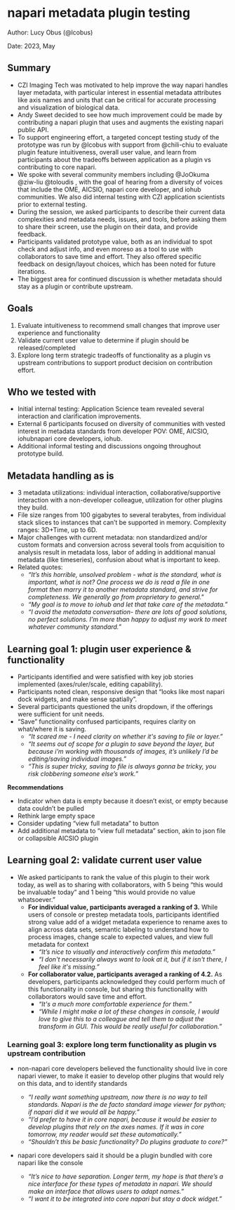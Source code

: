 # napari metadata plugin testing

Author: Lucy Obus (@lcobus)

Date: 2023, May


## Summary

- CZI Imaging Tech was motivated to help improve the way napari handles layer metadata, with particular interest in essential metadata attributes like axis names and units that can be critical for accurate processing and visualization of biological data.
- Andy Sweet decided to see how much improvement could be made by contributing a napari plugin that uses and augments the existing napari public API.
- To support engineering effort, a targeted concept testing study of the prototype was run by @lcobus with support from @chili-chiu to evaluate plugin feature intuitiveness, overall user value, and learn from participants about the tradeoffs between application as a plugin vs contributing to core napari.
- We spoke with several community members including @JoOkuma @ziw-liu @toloudis , with the goal of hearing from a diversity of voices that include the OME, AICSIO, napari core developer, and iohub communities. We also did internal testing with CZI application scientists prior to external testing.
- During the session, we asked participants to describe their current data complexities and metadata needs, issues, and tools, before asking them to share their screen, use the plugin on their data, and provide feedback.
- Participants validated prototype value, both as an individual to spot check and adjust info, and even moreso as a tool to use with collaborators to save time and effort. They also offered specific feedback on design/layout choices, which has been noted for future iterations.
- The biggest area for continued discussion is whether metadata should stay as a plugin or contribute upstream.


## Goals

1. Evaluate intuitiveness to recommend small changes that improve user experience and functionality
2. Validate current user value to determine if plugin should be released/completed
3. Explore long term strategic tradeoffs of functionality as a plugin vs upstream contributions to support product decision on contribution effort.


## Who we tested with

- Initial internal testing: Application Science team revealed several interaction and clarification improvements.
- External 6 participants focused on diversity of communities with vested interest in metadata standards from developer POV: OME, AICSIO, iohubnapari core developers, iohub.
- Additional informal testing and discussions ongoing throughout prototype build.


## Metadata handling as is

- 3 metadata utilizations: individual interaction, collaborative/supportive interaction with a non-developer colleague, utilization for other plugins they build.
- File size ranges from 100 gigabytes to several terabytes, from individual stack slices to instances that can’t be supported in memory. Complexity ranges: 3D+Time, up to 6D.
- Major challenges with current metadata: non standardized and/or custom formats and conversion across several tools from acquisition to analysis result in metadata loss, labor of adding in additional manual metadata (like timeseries), confusion about what is important to keep.
- Related quotes:
    * *“It’s this horrible, unsolved problem - what is the standard, what is important, what is not? One process we do is read a file in one format then marry it to another metadata standard, and strive for completeness. We generally go from proprietary to general."*
    * *“My goal is to move to iohub and let that take care of the metadata.”*
    * *“I avoid the metadata conversation- there are lots of good solutions, no perfect solutions. I’m more than happy to adjust my work to meet whatever community standard.”*


## Learning goal 1: plugin user experience & functionality

- Participants identified and were satisfied with key job stories implemented (axes/ruler/scale, editing capability).
- Participants noted clean, responsive design that “looks like most napari dock widgets, and make sense spatially”.
- Several participants questioned the units dropdown, if the offerings were sufficient for unit needs.
- “Save” functionality confused participants, requires clarity on what/where it is saving.
    - *“It scared me - I need clarity on whether it's saving to file or layer.”*
    - *“It seems out of scope for a plugin to save beyond the layer, but because i’m working with thousands of images, it’s unlikely I’d be editing/saving individual images.”*
    - *“This is super tricky, saving to file is always gonna be tricky, you risk clobbering someone else’s work.”*

**Recommendations**

- Indicator when data is empty because it doesn’t exist, or empty because data couldn’t be pulled
- Rethink large empty space
- Consider updating “view full metadata” to button
- Add additional metadata to “view full metadata” section, akin to json file or collapsible AICSIO plugin


## Learning goal 2: validate current user value

- We asked participants to rank the value of this plugin to their work today, as well as to sharing with collaborators, with 5 being “this would be invaluable today” and 1 being “this would provide no value whatsoever.”
    - **For individual value, participants averaged a ranking of 3.** While users of console or prestep metadata tools, participants identified strong value add of a widget metadata experience to rename axes to align across data sets, semantic labeling to understand how to process images, change scale to expected values, and view full metadata for context
        - *“It’s nice to visually and interactively confirm this metadata.”*
        - *“I don't necessarily always want to look at it, but if it isn't there, I feel like it's missing.”*
    - **For collaborator value, participants averaged a ranking of 4.2.** As developers, participants acknowledged they could perform much of this functionality in console, but sharing this functionality with collaborators would save time and effort.
        - *“It's a much more comfortable experience for them.”*
        - *“While I might make a lot of these changes in console, I would love to give this to a colleague and tell them to adjust the transform in GUI. This would be really useful for collaboration.”*


### Learning goal 3: explore long term functionality as plugin vs upstream contribution

- non-napari core developers believed the functionality should live in core napari viewer, to make it easier to develop other plugins that would rely on this data, and to identify standards
    - *“I really want something upstream, now there is no way to tell standards. Napari is the de facto standard image viewer for python; if napari did it we would all be happy.”*
    - *“I’d prefer to have it in core napari, because it would be easier to develop plugins that rely on the axes names. If it was in core tomorrow, my reader would set these automatically.”*
    - *“Shouldn’t this be basic functionality? Do plugins graduate to core?”*

- napari core developers said it should be a plugin bundled with core napari like the console
    - *“It’s nice to have separation. Longer term, my hope is that there’s a nice interface for these types of metadata in napari. We should make an interface that allows users to adapt names.”*
    - *“I want it to be integrated into core napari but stay a dock widget.”*
